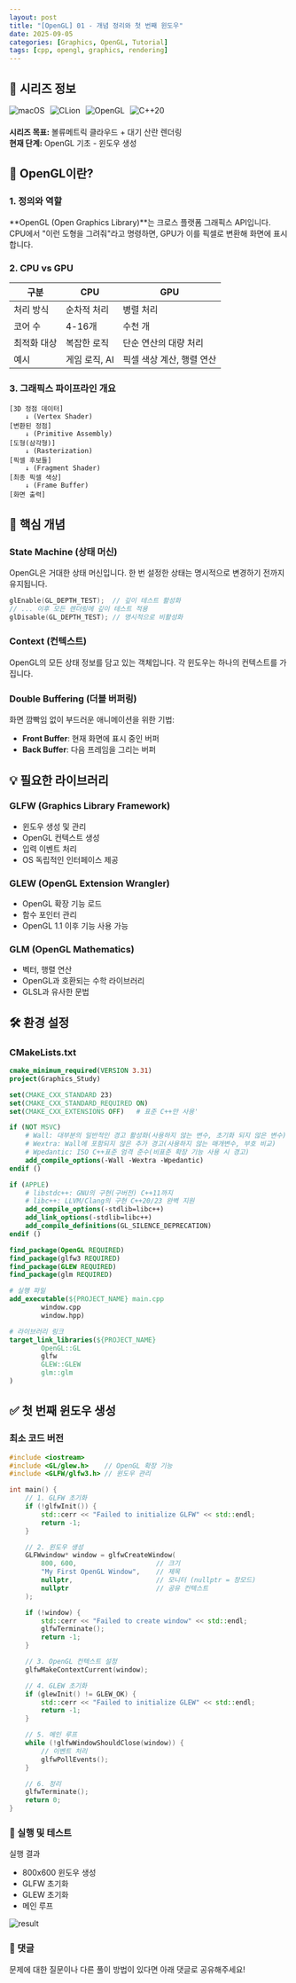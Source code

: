 ```yaml
---
layout: post
title: "[OpenGL] 01 - 개념 정리와 첫 번째 윈도우"
date: 2025-09-05
categories: [Graphics, OpenGL, Tutorial]
tags: [cpp, opengl, graphics, rendering]
---
```


## 📌 시리즈 정보

<div style="display: flex; gap: 10px; margin-bottom: 20px;">
<img src="https://img.shields.io/badge/플랫폼-macOS-black?style=flat-square" alt="macOS" />
<img src="https://img.shields.io/badge/IDE-CLion-00ACC1?style=flat-square" alt="CLion" />
<img src="https://img.shields.io/badge/OpenGL-3.3+-5586A4?style=flat-square" alt="OpenGL" />
<img src="https://img.shields.io/badge/C++-20-00599C?style=flat-square" alt="C++20" />
</div>

**시리즈 목표:** 볼류메트릭 클라우드 + 대기 산란 렌더링  
**현재 단계:** OpenGL 기초 - 윈도우 생성

## 📖 OpenGL이란?

### 1. 정의와 역할

**OpenGL (Open Graphics Library)**는 크로스 플랫폼 그래픽스 API입니다. CPU에서 "이런 도형을 그려줘"라고 명령하면, GPU가 이를 픽셀로 변환해 화면에 표시합니다.

### 2. CPU vs GPU

| 구분 | CPU | GPU |
|------|-----|-----|
| 처리 방식 | 순차적 처리 | 병렬 처리 |
| 코어 수 | 4-16개 | 수천 개 |
| 최적화 대상 | 복잡한 로직 | 단순 연산의 대량 처리 |
| 예시 | 게임 로직, AI | 픽셀 색상 계산, 행렬 연산 |

### 3. 그래픽스 파이프라인 개요

```
[3D 정점 데이터] 
    ↓ (Vertex Shader)
[변환된 정점] 
    ↓ (Primitive Assembly)
[도형(삼각형)] 
    ↓ (Rasterization)
[픽셀 후보들] 
    ↓ (Fragment Shader)
[최종 픽셀 색상]
    ↓ (Frame Buffer)
[화면 출력]
```

## 🎯 핵심 개념

### State Machine (상태 머신)
OpenGL은 거대한 상태 머신입니다. 한 번 설정한 상태는 명시적으로 변경하기 전까지 유지됩니다.

```cpp
glEnable(GL_DEPTH_TEST);  // 깊이 테스트 활성화
// ... 이후 모든 렌더링에 깊이 테스트 적용
glDisable(GL_DEPTH_TEST); // 명시적으로 비활성화
```

### Context (컨텍스트)
OpenGL의 모든 상태 정보를 담고 있는 객체입니다. 각 윈도우는 하나의 컨텍스트를 가집니다.

### Double Buffering (더블 버퍼링)
화면 깜빡임 없이 부드러운 애니메이션을 위한 기법:
- **Front Buffer**: 현재 화면에 표시 중인 버퍼
- **Back Buffer**: 다음 프레임을 그리는 버퍼

## 💡 필요한 라이브러리

### GLFW (Graphics Library Framework)
- 윈도우 생성 및 관리
- OpenGL 컨텍스트 생성
- 입력 이벤트 처리
- OS 독립적인 인터페이스 제공

### GLEW (OpenGL Extension Wrangler)
- OpenGL 확장 기능 로드
- 함수 포인터 관리
- OpenGL 1.1 이후 기능 사용 가능

### GLM (OpenGL Mathematics)
- 벡터, 행렬 연산
- OpenGL과 호환되는 수학 라이브러리
- GLSL과 유사한 문법

## 🛠 환경 설정

### CMakeLists.txt

```cmake
cmake_minimum_required(VERSION 3.31)
project(Graphics_Study)

set(CMAKE_CXX_STANDARD 23)
set(CMAKE_CXX_STANDARD_REQUIRED ON)
set(CMAKE_CXX_EXTENSIONS OFF)   # 표준 C++만 사용'

if (NOT MSVC)
    # Wall: 대부분의 일반적인 경고 활성화(사용하지 않는 변수, 초기화 되지 않은 변수)
    # Wextra: Wall에 포함되지 않은 추가 경고(사용하지 않는 매개변수, 부호 비교)
    # Wpedantic: ISO C++표준 엄격 준수(비표준 확장 기능 사용 시 경고)
    add_compile_options(-Wall -Wextra -Wpedantic)
endif ()

if (APPLE)
    # libstdc++: GNU의 구현(구버전) C++11까지
    # libc++: LLVM/Clang의 구현 C++20/23 완벽 지원
    add_compile_options(-stdlib=libc++)
    add_link_options(-stdlib=libc++)
    add_compile_definitions(GL_SILENCE_DEPRECATION)
endif ()

find_package(OpenGL REQUIRED)
find_package(glfw3 REQUIRED)
find_package(GLEW REQUIRED)
find_package(glm REQUIRED)

# 실행 파일
add_executable(${PROJECT_NAME} main.cpp
        window.cpp
        window.hpp)

# 라이브러리 링크
target_link_libraries(${PROJECT_NAME}
        OpenGL::GL
        glfw
        GLEW::GLEW
        glm::glm
)
```

## ✅ 첫 번째 윈도우 생성

### 최소 코드 버전

```cpp
#include <iostream>
#include <GL/glew.h>    // OpenGL 확장 기능
#include <GLFW/glfw3.h> // 윈도우 관리

int main() {
    // 1. GLFW 초기화
    if (!glfwInit()) {
        std::cerr << "Failed to initialize GLFW" << std::endl;
        return -1;
    }

    // 2. 윈도우 생성
    GLFWwindow* window = glfwCreateWindow(
        800, 600,                    // 크기
        "My First OpenGL Window",    // 제목
        nullptr,                     // 모니터 (nullptr = 창모드)
        nullptr                      // 공유 컨텍스트
    );

    if (!window) {
        std::cerr << "Failed to create window" << std::endl;
        glfwTerminate();
        return -1;
    }

    // 3. OpenGL 컨텍스트 설정
    glfwMakeContextCurrent(window);

    // 4. GLEW 초기화
    if (glewInit() != GLEW_OK) {
        std::cerr << "Failed to initialize GLEW" << std::endl;
        return -1;
    }

    // 5. 메인 루프
    while (!glfwWindowShouldClose(window)) {
        // 이벤트 처리
        glfwPollEvents();
    }

    // 6. 정리
    glfwTerminate();
    return 0;
}
```

### 🔬 실행 및 테스트

실행 결과

- 800x600 윈도우 생성
- GLFW 초기화
- GLEW 초기화
- 메인 루프

![result](../assets/images/OpenGL/Empty%20Window.png)

### 💬 댓글

문제에 대한 질문이나 다른 풀이 방법이 있다면 아래 댓글로 공유해주세요!
